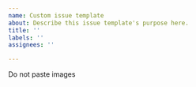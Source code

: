 ```yaml
---
name: Custom issue template
about: Describe this issue template's purpose here.
title: ''
labels: ''
assignees: ''

---
```


Do not paste images
